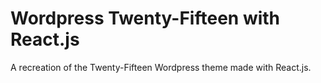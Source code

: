 # Wordpress Twenty-Fifteen with React.js
A recreation of the Twenty-Fifteen Wordpress theme made with React.js.